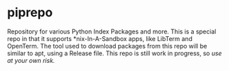 # piprepo
Repository for various Python Index Packages and more.
This is a special repo in that it supports *nix-In-A-Sandbox apps, like LibTerm and OpenTerm.
The tool used to download packages from this repo will be similar to apt, using a Release file.
This repo is still work in progress, so *use at your own risk.*
